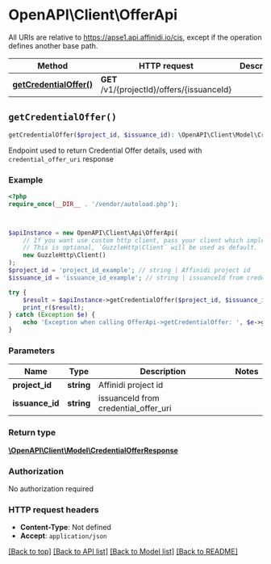 # OpenAPI\Client\OfferApi

All URIs are relative to https://apse1.api.affinidi.io/cis, except if the operation defines another base path.

| Method                                                     | HTTP request                                | Description |
| ---------------------------------------------------------- | ------------------------------------------- | ----------- |
| [**getCredentialOffer()**](OfferApi.md#getCredentialOffer) | **GET** /v1/{projectId}/offers/{issuanceId} |             |

## `getCredentialOffer()`

```php
getCredentialOffer($project_id, $issuance_id): \OpenAPI\Client\Model\CredentialOfferResponse
```

Endpoint used to return Credential Offer details, used with `credential_offer_uri` response

### Example

```php
<?php
require_once(__DIR__ . '/vendor/autoload.php');



$apiInstance = new OpenAPI\Client\Api\OfferApi(
    // If you want use custom http client, pass your client which implements `GuzzleHttp\ClientInterface`.
    // This is optional, `GuzzleHttp\Client` will be used as default.
    new GuzzleHttp\Client()
);
$project_id = 'project_id_example'; // string | Affinidi project id
$issuance_id = 'issuance_id_example'; // string | issuanceId from credential_offer_uri

try {
    $result = $apiInstance->getCredentialOffer($project_id, $issuance_id);
    print_r($result);
} catch (Exception $e) {
    echo 'Exception when calling OfferApi->getCredentialOffer: ', $e->getMessage(), PHP_EOL;
}
```

### Parameters

| Name            | Type       | Description                          | Notes |
| --------------- | ---------- | ------------------------------------ | ----- |
| **project_id**  | **string** | Affinidi project id                  |       |
| **issuance_id** | **string** | issuanceId from credential_offer_uri |       |

### Return type

[**\OpenAPI\Client\Model\CredentialOfferResponse**](../Model/CredentialOfferResponse.md)

### Authorization

No authorization required

### HTTP request headers

- **Content-Type**: Not defined
- **Accept**: `application/json`

[[Back to top]](#) [[Back to API list]](../../README.md#endpoints)
[[Back to Model list]](../../README.md#models)
[[Back to README]](../../README.md)
